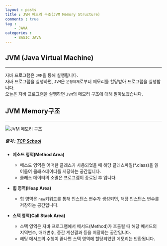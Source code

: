 ```yaml
---
layout : posts
title : JVM 메모리 구조(JVM Memory Structure)
comments : true
tag : 
    - JAVA
categories :
    - BASIC JAVA
---
```


## JVM (Java Virtual Machine)
---
자바 프로그램은 `JVM`을 통해 실행됩니다.<br>
자바 프로그램을 실행하면, `JVM`은 `운영체제`로부터 메모리를 할당받아 프로그램을 실행합니다.<br>
오늘은 자바 프로그램을 실행하면 `JVM`의 메모리 구조에 대해 알아보겠습니다.

## JVM Memory구조
---
![JVM 메모리 구조](https://user-images.githubusercontent.com/67519366/89014222-2df38580-d350-11ea-9985-c7896bed899c.png)
<br>
##### 출처 : [TCP School](http://tcpschool.com/java/java_array_memory)

- __메소드 영역(Method Area)__
    - 메소드 영역은 어떠한 클래스가 사용되었을 때 해당 클래스파일(*.class)을 읽어들여 클래스데이터를 저장하는 공간입니다.
    - 클래스 데이터의 소멸은 프로그램이 종료된 후 입니다.

- __힙 영역(Heap Area)__
    - 힙 영역은 `new`키워드를 통해 인스턴스 변수가 생성되면, 해당 인스턴스 변수를 저장하는 공간입니다.

- __스택 영역(Call Stack Area)__
    - 스택 영역은 자바 프로그램에서 메서드(Method)가 호출될 때 해당 메서드의 지역변수, 매개변수,  중간 계산결과 등을 저장하는 공간입니다.
    - 해당 메서드의 수행이 끝나면 스택 영역에 할당되었던 메모리는 반환됩니다.